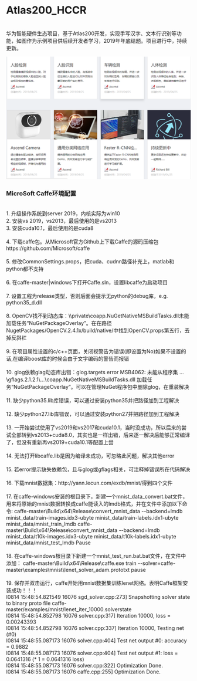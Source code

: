 # Atlas200_HCCR
<br>华为智能硬件生态项目，基于Atlas200开发，实现手写汉字、文本行识别等功能，如图作为示例项目供后续开发者学习，2019年年底结题。项目进行中，持续更新。</br>

![Example image2](https://github.com/HuiyanWen/Atlas200_HCCR/blob/master/1.png)  

<h3>MicroSoft Caffe环境配置</h3>
<br>1.	升级操作系统到server 2019，内核实际为win10
<br>2.	安装vs 2019，vs2013，最后使用的是vs2013
<br>3.	安装cuda10.1，最后使用的是cuda8</br>
<br>4.	下载caffe包。从Microsoft官方Github上下载Caffe的源码压缩包https://github.com/Microsoft/caffe</br>
<br>5.	修改CommonSettings.props，把cuda、cudnn路径补充上，matlab和python都不支持</br>
<br>6.	在caffe-master|windows下打开Caffe.sln，设置libcaffe为启动项目</br>
<br>7.	设置工程为release类型，否则后面会提示无python的debug库，e.g. python35_d.dll</br>
<br>8.	OpenCV找不到动态库：\\private\coapp.NuGetNativeMSBuildTasks.dll未能加载任务“NuGetPackageOverlay”。在在路径NugetPackages/OpenCV.2.4.1x/build/native/中找到OpenCV.props第五行，去掉反斜杠</br>
<br>9.	在项目属性设置的c/c++页面，关闭视警告为错误(即设置为No)如果不设置的话,在编译boost库的时候会由于文字编码的警告而报错</br>
<br>10.	glog依赖glag动态库出错：glog.targets error MSB4062: 未能从程序集 …\gflags.2.1.2.1\...\coapp.NuGetNativeMSBuildTasks.dll 加载任务“NuGetPackageOverlay”。可以在管理NuGet程序包中删除glog，在重装解决</br>
<br>11.	缺少python35.lib库错误，可以通过安装python35并把路径加到工程解决</br>
<br>12.	缺少python27.lib库错误，可以通过安装python27并把路径加到工程解决</br>
<br>13.	一开始尝试使用了vs2019和vs2017和cuda10.1，当时没成功，所以后来的尝试全部转到vs2013+cuda8.0，其实也是一样出错，后来逐一解决后能够正常编译了，但没有重新再vs2019+cuda10.1等配置上尝</br>
<br>14. 无法打开libcaffe.lib是因为编译未成功，可忽略此问题，解决其他error</br>
<br>15. 若error提示缺失依赖包，且与glog或gflags相关，可注释掉错误所在代码解决</br>
<br>16.	下载mnist数据集：http://yann.lecun.com/exdb/mnist/得到四个文件</br>
<br>17.	在caffe-windows安装的根目录下，新建一个mnist_data_convert.bat文件，用来将原始的mnist数据转换成caffe能读入的lmdb格式，并在文件中添加以下命令:
caffe-master\Build\x64\Release\convert_mnist_data --backend=lmdb minist_data/train-images.idx3-ubyte minist_data/train-labels.idx1-ubyte minist_data/mnist_train_lmdb
caffe-master\Build\x64\Release\convert_mnist_data --backend=lmdb minist_data/t10k-images.idx3-ubyte minist_data/t10k-labels.idx1-ubyte minist_data/mnist_test_lmdb
Pause</br>
<br>18.	在caffe-windows根目录下新建一个mnist_test_run.bat.bat文件，在文件中添加：
caffe-master\Build\x64\Release\caffe.exe  train --solver=caffe-master\examples\mnist\lenet_solver_adam.prototxt
pause </br> 
<br>19.	保存并双击运行，caffe开始用mnist数据集训练lenet网络。表明Caffe框架安装成功！！！
<br>I0814 15:48:54.821549 16076 sgd_solver.cpp:273] Snapshotting solver state to binary proto file caffe-master/examples/mnist/lenet_iter_10000.solverstate
<br>I0814 15:48:54.852798 16076 solver.cpp:317] Iteration 10000, loss = 0.00243393
<br>I0814 15:48:54.852798 16076 solver.cpp:337] Iteration 10000, Testing net (#0)
<br>I0814 15:48:55.087173 16076 solver.cpp:404]     Test net output #0: accuracy = 0.9882
<br>I0814 15:48:55.087173 16076 solver.cpp:404]     Test net output #1: loss = 0.0641316 (* 1 = 0.0641316 loss)
<br>I0814 15:48:55.087173 16076 solver.cpp:322] Optimization Done.
<br>I0814 15:48:55.087173 16076 caffe.cpp:255] Optimization Done.</br>
